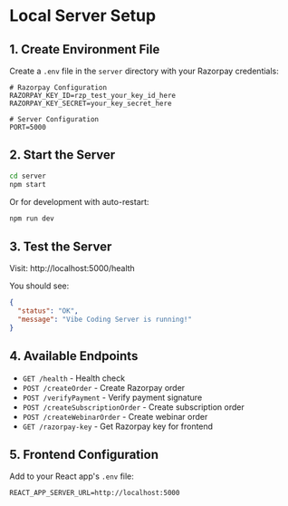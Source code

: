 # Local Server Setup

## 1. Create Environment File

Create a `.env` file in the `server` directory with your Razorpay credentials:

```env
# Razorpay Configuration
RAZORPAY_KEY_ID=rzp_test_your_key_id_here
RAZORPAY_KEY_SECRET=your_key_secret_here

# Server Configuration
PORT=5000
```

## 2. Start the Server

```bash
cd server
npm start
```

Or for development with auto-restart:
```bash
npm run dev
```

## 3. Test the Server

Visit: http://localhost:5000/health

You should see:
```json
{
  "status": "OK",
  "message": "Vibe Coding Server is running!"
}
```

## 4. Available Endpoints

- `GET /health` - Health check
- `POST /createOrder` - Create Razorpay order
- `POST /verifyPayment` - Verify payment signature
- `POST /createSubscriptionOrder` - Create subscription order
- `POST /createWebinarOrder` - Create webinar order
- `GET /razorpay-key` - Get Razorpay key for frontend

## 5. Frontend Configuration

Add to your React app's `.env` file:
```env
REACT_APP_SERVER_URL=http://localhost:5000
```
